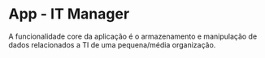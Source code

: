 # App - IT Manager

A funcionalidade core da aplicação é o armazenamento e manipulação de dados relacionados a TI de uma pequena/média organização. 